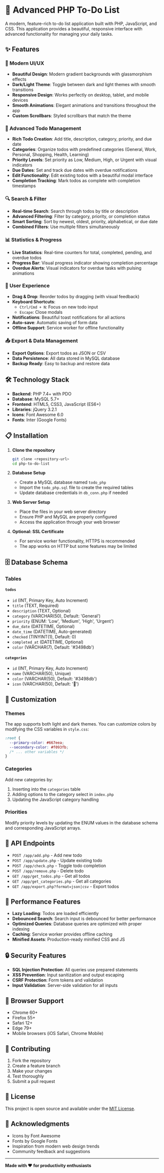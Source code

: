 # 🚀 Advanced PHP To-Do List

A modern, feature-rich to-do list application built with PHP, JavaScript, and CSS. This application provides a beautiful, responsive interface with advanced functionality for managing your daily tasks.

## ✨ Features

### 🎨 Modern UI/UX
- **Beautiful Design**: Modern gradient backgrounds with glassmorphism effects
- **Dark/Light Theme**: Toggle between dark and light themes with smooth transitions
- **Responsive Design**: Works perfectly on desktop, tablet, and mobile devices
- **Smooth Animations**: Elegant animations and transitions throughout the app
- **Custom Scrollbars**: Styled scrollbars that match the theme

### 📝 Advanced Todo Management
- **Rich Todo Creation**: Add title, description, category, priority, and due date
- **Categories**: Organize todos with predefined categories (General, Work, Personal, Shopping, Health, Learning)
- **Priority Levels**: Set priority as Low, Medium, High, or Urgent with visual indicators
- **Due Dates**: Set and track due dates with overdue notifications
- **Edit Functionality**: Edit existing todos with a beautiful modal interface
- **Completion Tracking**: Mark todos as complete with completion timestamps

### 🔍 Search & Filter
- **Real-time Search**: Search through todos by title or description
- **Advanced Filtering**: Filter by category, priority, or completion status
- **Smart Sorting**: Sort by newest, oldest, priority, alphabetical, or due date
- **Combined Filters**: Use multiple filters simultaneously

### 📊 Statistics & Progress
- **Live Statistics**: Real-time counters for total, completed, pending, and overdue todos
- **Progress Bar**: Visual progress indicator showing completion percentage
- **Overdue Alerts**: Visual indicators for overdue tasks with pulsing animations

### 🎯 User Experience
- **Drag & Drop**: Reorder todos by dragging (with visual feedback)
- **Keyboard Shortcuts**: 
  - `Ctrl/Cmd + N`: Focus on new todo input
  - `Escape`: Close modals
- **Notifications**: Beautiful toast notifications for all actions
- **Auto-save**: Automatic saving of form data
- **Offline Support**: Service worker for offline functionality

### 📤 Export & Data Management
- **Export Options**: Export todos as JSON or CSV
- **Data Persistence**: All data stored in MySQL database
- **Backup Ready**: Easy to backup and restore data

## 🛠️ Technology Stack

- **Backend**: PHP 7.4+ with PDO
- **Database**: MySQL 5.7+
- **Frontend**: HTML5, CSS3, JavaScript (ES6+)
- **Libraries**: jQuery 3.2.1
- **Icons**: Font Awesome 6.0
- **Fonts**: Inter (Google Fonts)

## 📋 Installation

1. **Clone the repository**
   ```bash
   git clone <repository-url>
   cd php-to-do-list
   ```

2. **Database Setup**
   - Create a MySQL database named `todo_php`
   - Import the `todo_php.sql` file to create the required tables
   - Update database credentials in `db_conn.php` if needed

3. **Web Server Setup**
   - Place the files in your web server directory
   - Ensure PHP and MySQL are properly configured
   - Access the application through your web browser

4. **Optional: SSL Certificate**
   - For service worker functionality, HTTPS is recommended
   - The app works on HTTP but some features may be limited

## 🗄️ Database Schema

### Tables

#### `todos`
- `id` (INT, Primary Key, Auto Increment)
- `title` (TEXT, Required)
- `description` (TEXT, Optional)
- `category` (VARCHAR(50), Default: 'General')
- `priority` (ENUM: 'Low', 'Medium', 'High', 'Urgent')
- `due_date` (DATETIME, Optional)
- `date_time` (DATETIME, Auto-generated)
- `checked` (TINYINT(1), Default: 0)
- `completed_at` (DATETIME, Optional)
- `color` (VARCHAR(7), Default: '#3498db')

#### `categories`
- `id` (INT, Primary Key, Auto Increment)
- `name` (VARCHAR(50), Unique)
- `color` (VARCHAR(50), Default: '#3498db')
- `icon` (VARCHAR(50), Default: '📝')

## 🎨 Customization

### Themes
The app supports both light and dark themes. You can customize colors by modifying the CSS variables in `style.css`:

```css
:root {
  --primary-color: #667eea;
  --secondary-color: #f093fb;
  /* ... other variables */
}
```

### Categories
Add new categories by:
1. Inserting into the `categories` table
2. Adding options to the category select in `index.php`
3. Updating the JavaScript category handling

### Priorities
Modify priority levels by updating the ENUM values in the database schema and corresponding JavaScript arrays.

## 🔧 API Endpoints

- `POST /app/add.php` - Add new todo
- `POST /app/update.php` - Update existing todo
- `POST /app/check.php` - Toggle todo completion
- `POST /app/remove.php` - Delete todo
- `GET /app/get_todos.php` - Get all todos
- `GET /app/get_categories.php` - Get all categories
- `GET /app/export.php?format=json|csv` - Export todos

## 🚀 Performance Features

- **Lazy Loading**: Todos are loaded efficiently
- **Debounced Search**: Search input is debounced for better performance
- **Optimized Queries**: Database queries are optimized with proper indexing
- **Caching**: Service worker provides offline caching
- **Minified Assets**: Production-ready minified CSS and JS

## 🔒 Security Features

- **SQL Injection Protection**: All queries use prepared statements
- **XSS Prevention**: Input sanitization and output escaping
- **CSRF Protection**: Form tokens and validation
- **Input Validation**: Server-side validation for all inputs

## 📱 Browser Support

- Chrome 60+
- Firefox 55+
- Safari 12+
- Edge 79+
- Mobile browsers (iOS Safari, Chrome Mobile)

## 🤝 Contributing

1. Fork the repository
2. Create a feature branch
3. Make your changes
4. Test thoroughly
5. Submit a pull request

## 📄 License

This project is open source and available under the [MIT License](LICENSE).

## 🙏 Acknowledgments

- Icons by Font Awesome
- Fonts by Google Fonts
- Inspiration from modern web design trends
- Community feedback and suggestions

---

**Made with ❤️ for productivity enthusiasts**